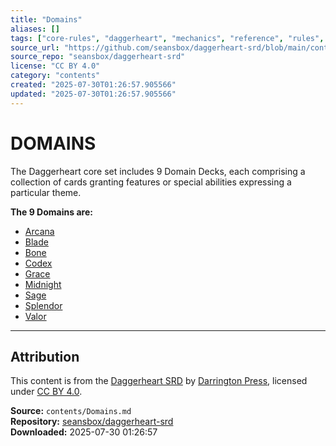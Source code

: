 ```yaml
---
title: "Domains"
aliases: []
tags: ["core-rules", "daggerheart", "mechanics", "reference", "rules", "srd", "system", "ttrpg"]
source_url: "https://github.com/seansbox/daggerheart-srd/blob/main/contents/Domains.md"
source_repo: "seansbox/daggerheart-srd"
license: "CC BY 4.0"
category: "contents"
created: "2025-07-30T01:26:57.905566"
updated: "2025-07-30T01:26:57.905566"
---
```


# DOMAINS

The Daggerheart core set includes 9 Domain Decks, each comprising a collection of cards granting features or special abilities expressing a particular theme.

**The 9 Domains are:**

- [Arcana](../domains/Arcana.md)
- [Blade](../domains/Blade.md)
- [Bone](../domains/Bone.md)
- [Codex](../domains/Codex.md)
- [Grace](../domains/Grace.md)
- [Midnight](../domains/Midnight.md)
- [Sage](../domains/Sage.md)
- [Splendor](../domains/Splendor.md)
- [Valor](../domains/Valor.md)

---

## Attribution

This content is from the [Daggerheart SRD](https://github.com/seansbox/daggerheart-srd/blob/main/contents/Domains.md) by [Darrington Press](https://darringtonpress.com/), licensed under [CC BY 4.0](https://creativecommons.org/licenses/by/4.0/).

**Source:** `contents/Domains.md`  
**Repository:** [seansbox/daggerheart-srd](https://github.com/seansbox/daggerheart-srd)  
**Downloaded:** 2025-07-30 01:26:57


